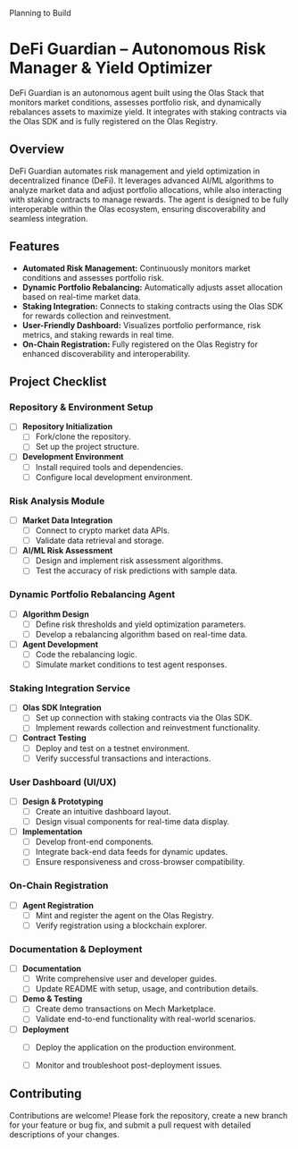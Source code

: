Planning to Build
# DeFi Guardian – Autonomous Risk Manager & Yield Optimizer

DeFi Guardian is an autonomous agent built using the Olas Stack that monitors market conditions, assesses portfolio risk, and dynamically rebalances assets to maximize yield. It integrates with staking contracts via the Olas SDK and is fully registered on the Olas Registry.


## Overview
DeFi Guardian automates risk management and yield optimization in decentralized finance (DeFi). It leverages advanced AI/ML algorithms to analyze market data and adjust portfolio allocations, while also interacting with staking contracts to manage rewards. The agent is designed to be fully interoperable within the Olas ecosystem, ensuring discoverability and seamless integration.

## Features
- **Automated Risk Management:** Continuously monitors market conditions and assesses portfolio risk.
- **Dynamic Portfolio Rebalancing:** Automatically adjusts asset allocation based on real-time market data.
- **Staking Integration:** Connects to staking contracts using the Olas SDK for rewards collection and reinvestment.
- **User-Friendly Dashboard:** Visualizes portfolio performance, risk metrics, and staking rewards in real time.
- **On-Chain Registration:** Fully registered on the Olas Registry for enhanced discoverability and interoperability.


## Project Checklist

### Repository & Environment Setup
- [ ] **Repository Initialization**
  - [ ] Fork/clone the repository.
  - [ ] Set up the project structure.
- [ ] **Development Environment**
  - [ ] Install required tools and dependencies.
  - [ ] Configure local development environment.

### Risk Analysis Module
- [ ] **Market Data Integration**
  - [ ] Connect to crypto market data APIs.
  - [ ] Validate data retrieval and storage.
- [ ] **AI/ML Risk Assessment**
  - [ ] Design and implement risk assessment algorithms.
  - [ ] Test the accuracy of risk predictions with sample data.

### Dynamic Portfolio Rebalancing Agent
- [ ] **Algorithm Design**
  - [ ] Define risk thresholds and yield optimization parameters.
  - [ ] Develop a rebalancing algorithm based on real-time data.
- [ ] **Agent Development**
  - [ ] Code the rebalancing logic.
  - [ ] Simulate market conditions to test agent responses.

### Staking Integration Service
- [ ] **Olas SDK Integration**
  - [ ] Set up connection with staking contracts via the Olas SDK.
  - [ ] Implement rewards collection and reinvestment functionality.
- [ ] **Contract Testing**
  - [ ] Deploy and test on a testnet environment.
  - [ ] Verify successful transactions and interactions.

### User Dashboard (UI/UX)
- [ ] **Design & Prototyping**
  - [ ] Create an intuitive dashboard layout.
  - [ ] Design visual components for real-time data display.
- [ ] **Implementation**
  - [ ] Develop front-end components.
  - [ ] Integrate back-end data feeds for dynamic updates.
  - [ ] Ensure responsiveness and cross-browser compatibility.

### On-Chain Registration
- [ ] **Agent Registration**
  - [ ] Mint and register the agent on the Olas Registry.
  - [ ] Verify registration using a blockchain explorer.
  
### Documentation & Deployment
- [ ] **Documentation**
  - [ ] Write comprehensive user and developer guides.
  - [ ] Update README with setup, usage, and contribution details.
- [ ] **Demo & Testing**
  - [ ] Create demo transactions on Mech Marketplace.
  - [ ] Validate end-to-end functionality with real-world scenarios.
- [ ] **Deployment**
  - [ ] Deploy the application on the production environment.
  - [ ] Monitor and troubleshoot post-deployment issues.


## Contributing
Contributions are welcome! Please fork the repository, create a new branch for your feature or bug fix, and submit a pull request with detailed descriptions of your changes.

```
